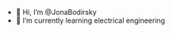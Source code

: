 - 👋 Hi, I’m @JonaBodirsky
- 🌱 I’m currently learning electrical engineering

<!---
JonaBodirsky/JonaBodirsky is a ✨ special ✨ repository because its `README.md` (this file) appears on your GitHub profile.
You can click the Preview link to take a look at your changes.
--->
